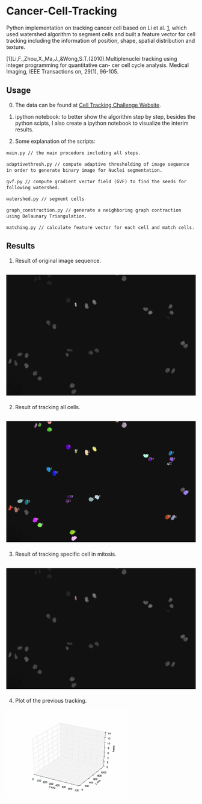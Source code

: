 # Cancer-Cell-Tracking
Python implementation on tracking cancer cell based on Li et al. [1](https://www.ncbi.nlm.nih.gov/pubmed/19643704), which used watershed algorithm to segment cells and built a feature vector for cell tracking including the information of position, shape, spatial distribution and texture.  

[1]Li,F.,Zhou,X.,Ma,J.,&Wong,S.T.(2010).Multiplenuclei tracking using integer programming for quantitative can- cer cell cycle analysis. Medical Imaging, IEEE Transactions on, 29(1), 96-105.

## Usage
0. The data can be found at [Cell Tracking Challenge Website](http://www.codesolorzano.com/Challenges/CTC/Datasets.html). 

1. ipython notebook: to better show the algorithm step by step, besides the python scipts, I also create a ipython notebook to visualize the interim results.

2. Some explanation of the scripts:
```
main.py // the main procedure including all steps.
```
```
adaptivethresh.py // compute adaptive thresholding of image sequence in order to generate binary image for Nuclei segmentation.
```
```
gvf.py // compute gradient vector field (GVF) to find the seeds for following watershed.
```
```
watershed.py // segment cells
```
```
graph_construction.py // generate a neighboring graph contraction using Delaunary Triangulation.
```
```
matching.py // calculate feature vector for each cell and match cells. 
```

## Results
1. Result of original image sequence. 

![ ](images/nomolizedimg.gif "Result of original image sequence")
----

2. Result of tracking all cells. 

![ ](images/enhance_images.gif "Result of tracking all cells")
----

3. Result of tracking specific cell in mitosis. 

![ ](images/mitosis_final.gif "Result of tracking specific cell in mitosis")
----

4. Plot of the previous tracking. 

![ ](images/plotimg.gif "Plot of tracking the mitosis cell")